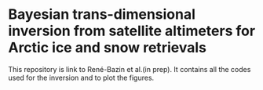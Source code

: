 # Bayesian trans-dimensional inversion from satellite altimeters for Arctic ice and snow retrievals

This repository is link to René-Bazin et al.(in prep). It contains all the codes used for the inversion and to plot the figures.
